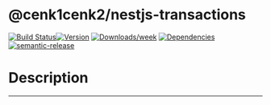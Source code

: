 # @cenk1cenk2/nestjs-transactions

[![Build Status](https://drone.kilic.dev/api/badges/cenk1cenk2/nestjs-tools/status.svg)](https://drone.kilic.dev/cenk1cenk2/nestjs-tools)[![Version](https://img.shields.io/npm/v/cenk1cenk2/nestjs-transactions.svg)](https://npmjs.org/package/cenk1cenk2/nestjs-transactions) [![Downloads/week](https://img.shields.io/npm/dw/cenk1cenk2/nestjs-transactions.svg)](https://npmjs.org/package/cenk1cenk2/nestjs-transactions) [![Dependencies](https://img.shields.io/librariesio/release/npm/cenk1cenk2/nestjs-transactions)](https://npmjs.org/package/cenk1cenk2/nestjs-transactions) [![semantic-release](https://img.shields.io/badge/%20%20%F0%9F%93%A6%F0%9F%9A%80-semantic--release-e10079.svg)](https://github.com/semantic-release/semantic-release)

# Description

<!-- toc -->



<!-- tocstop -->

---

